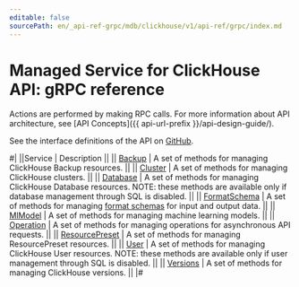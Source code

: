 ```yaml
---
editable: false
sourcePath: en/_api-ref-grpc/mdb/clickhouse/v1/api-ref/grpc/index.md
---
```


# Managed Service for ClickHouse API: gRPC reference

Actions are performed by making RPC calls. For more information about API architecture, see [API Concepts]({{ api-url-prefix }}/api-design-guide/).

See the interface definitions of the API on [GitHub](https://github.com/yandex-cloud/cloudapi).

#|
||Service | Description ||
|| [Backup](Backup/index.md) | A set of methods for managing ClickHouse Backup resources. ||
|| [Cluster](Cluster/index.md) | A set of methods for managing ClickHouse clusters. ||
|| [Database](Database/index.md) | A set of methods for managing ClickHouse Database resources.
NOTE: these methods are available only if database management through SQL is disabled. ||
|| [FormatSchema](FormatSchema/index.md) | A set of methods for managing [format schemas](https://clickhouse.com/docs/en/interfaces/formats) for input and output data. ||
|| [MlModel](MlModel/index.md) | A set of methods for managing machine learning models. ||
|| [Operation](Operation/index.md) | A set of methods for managing operations for asynchronous API requests. ||
|| [ResourcePreset](ResourcePreset/index.md) | A set of methods for managing ResourcePreset resources. ||
|| [User](User/index.md) | A set of methods for managing ClickHouse User resources.
NOTE: these methods are available only if user management through SQL is disabled. ||
|| [Versions](Versions/index.md) | A set of methods for managing ClickHouse versions. ||
|#